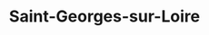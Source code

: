 ---
title: Saint-Georges-sur-Loire
url: /saint-georges-sur-loire/
latitude: 47.401
longitude: -0.756
---